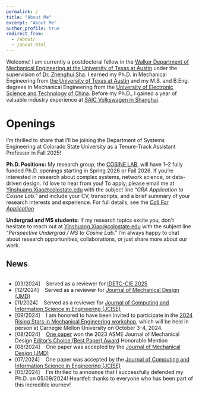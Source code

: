 ```yaml
---
permalink: /
title: "About Me"
excerpt: "About Me"
author_profile: true
redirect_from: 
  - /about/
  - /about.html
---
```


Welcome! I am currently a postdoctoral fellow in the [Walker Department of Mechanical Engineering at the University of Texas at Austin](https://www.me.utexas.edu/) under the supervision of [Dr. Zhenghui Sha](https://www.me.utexas.edu/people/faculty-directory/sha). I earned my Ph.D. in Mechanical Engineering from [the University of Texas at Austin](https://www.utexas.edu/) and my M.S. and B.Eng. degrees in Mechanical Engineering from the [University of Electronic Science and Technology of China](https://en.uestc.edu.cn/). Before my Ph.D., I gained a year of valuable industry experience at [SAIC Volkswagen in Shanghai](https://volkswagengroupchina.com.cn/en/partner/saicvolkswagen).  

Openings
======
I’m thrilled to share that I’ll be joining the Department of Systems Engineering at Colorado State University as a Tenure-Track Assistant Professor in Fall 2025! 

**Ph.D. Positions:** My research group, the [COSINE LAB](https://cosine-lab.github.io/cosinelab.org/), will have 1–2 fully funded Ph.D. openings starting in Spring 2026 or Fall 2026. If you’re interested in research about complex systems, network science, or data-driven design. I’d love to hear from you! To apply, please email me at [Yinshuang.Xiao@colostate.edu](mailto:yinshuang.xiao@colostate.edu) with the subject line “*GRA Application to Cosine Lab*.” and include your CV, transcripts, and a brief summary of your research interests and experience. For full details, see the [*Call For Application*](/files/PhD_Recuit_Cosine_Lab_CSU.pdf)

**Undergrad and MS students:** If my research topics excite you, don't hesitate to reach out at [Yinshuang.Xiao@colostate.edu](mailto:yinshuang.xiao@colostate.edu) with the subject line “*Perspective Undergrad / MS to Cosine Lab*.” I’m always happy to chat about research opportunities, collaborations, or just share more about our work.


News
------
<div style="height: 300px; overflow-y: scroll;">
  <ul>
    <li>[03/2024] &nbsp;&nbsp; Served as a reviewer for <a href="https://event.asme.org/IDETC-CIE">IDETC-CIE 2025</a></li>
    <li>[12/2024] &nbsp;&nbsp; Served as a reviewer for <a href="https://asmedigitalcollection.asme.org/mechanicaldesign">Journal of Mechanical Design (JMD)</a></li>
    <li>[11/2024] &nbsp;&nbsp; Served as a reviewer for <a href="https://asmedigitalcollection.asme.org/computingengineering">Journal of Computing and Information Science in Engineering (JCISE)</a></li>
  	<li>[09/2024] &nbsp;&nbsp; I am honored to have been invited to participate in the <a href="https://www.meche.engineering.cmu.edu/rising-stars.html">2024 Rising Stars in Mechanical Engineering workshop</a>, which will be held in person at Carnegie Mellon University on October 3-4, 2024. </li>
    <li>[08/2024] &nbsp;&nbsp; <a href="https://asmedigitalcollection.asme.org/mechanicaldesign/article/145/9/091703/1163699/Graph-Neural-Network-Based-Design-Decision-Support">One paper</a> won the 2023 ASME Journal of Mechanical Design <a href="https://asmejmd.org/editors-choice-award/">Editor’s Choice (Best Paper) Award</a> Honorable Mention </li>
    <li>[08/2024] &nbsp;&nbsp; One paper was accepted by the <a href="https://asmedigitalcollection.asme.org/mechanicaldesign">Journal of Mechanical Design (JMD)</a> </li>
    <li>[07/2024] &nbsp;&nbsp; One paper was accepted by the <a href="https://asmedigitalcollection.asme.org/computingengineering">Journal of Computing and Information Science in Engineering (JCISE)</a></li>
    <li>[05/2024] &nbsp;&nbsp; I'm thrilled to announce that I successfully defended my Ph.D. on 05/09/2024! Heartfelt thanks to everyone who has been part of this incredible journey!</li>
    <li>[05/2024] &nbsp;&nbsp; One paper was accepted by <a href="https://event.asme.org/IDETC-CIE">IDETC-CIE 2024</a></li>
    <li>[04/2024] &nbsp;&nbsp; Served as a reviewer for <a href="https://event.asme.org/IDETC-CIE">IDETC-CIE 2024</a></li>
    <li>[03/2024] &nbsp;&nbsp; I was invited to deliver my concluding internship presentation at <a href="https://www.ford.com/">Ford</a></li>
    <li>[01/2024] &nbsp;&nbsp; Served as a reviewer for <a href="https://cser.info/cser2023/cser2024/">CSER 2024</a></li>
    <li>[11/2023] &nbsp;&nbsp; Presented our <a href="/files/abstract4.pdf">recent work</a> at <a href="https://cesun.org/">CESUN 2023</a></li>
    <li>[11/2023] &nbsp;&nbsp; Served as a volunteer for <a href="https://cesun.org/">CESUN 2023</a></li>
    <li>[06/2023] &nbsp;&nbsp; I will join <a href="https://www.ford.com/">Ford Motor Company</a> as a data scientist intern</li>
  </ul>
</div>



